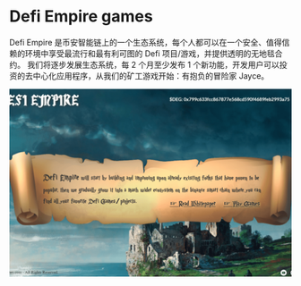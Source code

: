 # Defi Empire games

Defi Empire 是币安智能链上的一个生态系统，每个人都可以在一个安全、值得信赖的环境中享受最流行和最有利可图的 Defi 项目/游戏，并提供透明的无地毯合约。
我们将逐步发展生态系统，每 2 个月至少发布 1 个新功能，开发用户可以投资的去中心化应用程序，从我们的矿工游戏开始：有抱负的冒险家 Jayce。

![defiempiregames-dapp-defi-bsc-image1_fa8f3f6baab63373b9f416b04791349d](defiempiregames-dapp-defi-bsc-image1_fa8f3f6baab63373b9f416b04791349d.png)
